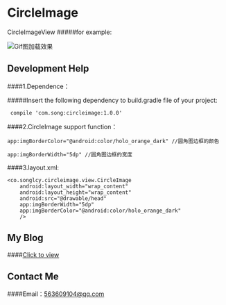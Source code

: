 # CircleImage
CircleImageView
#####for example:

![](https://github.com/songxiaoliang/loadinglayout/blob/master/app/demo/demo.jpg "Gif图加载效果") 

## Development Help

####1.Dependence：

#####Insert the following dependency to build.gradle file of your project:
    
     compile 'com.song:circleimage:1.0.0'
      
####2.CircleImage support function：
      
    app:imgBorderColor="@android:color/holo_orange_dark" //圆角图边框的颜色
      
    app:imgBorderWidth="5dp" //圆角图边框的宽度
      
####3.layout.xml:

<LinearLayout xmlns:android="http://schemas.android.com/apk/res/android"
    xmlns:app="http://schemas.android.com/apk/res-auto"
    android:layout_width="match_parent"
    android:layout_height="match_parent"
    android:orientation="vertical">
    
    <co.songlcy.circleimage.view.CircleImage
        android:layout_width="wrap_content"
        android:layout_height="wrap_content"
        android:src="@drawable/head"
        app:imgBorderWidth="5dp"
        app:imgBorderColor="@android:color/holo_orange_dark"
        />
        
</LinearLayout>

## My Blog
####[Click to view](http://blog.csdn.net/u013718120)
## Contact Me
####Email：563609104@qq.com
    
